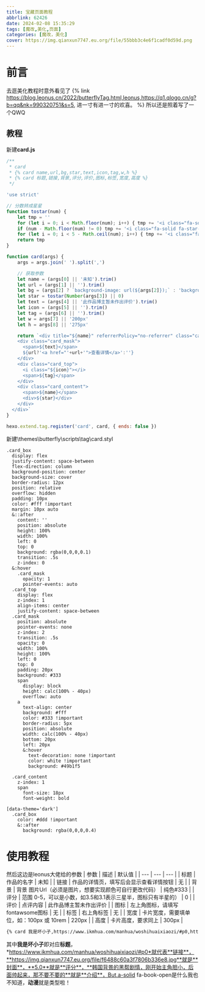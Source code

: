 ```yaml
---
title: 宝藏页面教程
abbrlink: 62426
date: 2024-02-08 15:35:29
tags: [魔改,美化,页面]
categories: [魔改，美化]
cover: https://img.qianxun7747.eu.org/file/55bbb3c4e6f1cadf0d59d.png
---
```

# 前言
去逛美化教程时意外看见了
{% link https://blog.leonus.cn/2022/butterflyTag.html,leonus,https://q1.qlogo.cn/g?b=qq&nk=990320751&s=5, 进一寸有进一寸的欢喜。 %}
所以还是照着写了一个QWQ
## 教程
新建**card.js**
``` js
/**
 * card
 * {% card name,url,bg,star,text,icon,tag,w,h %}
 * {% card 标题,链接,背景,评分,评价,图标,标签,宽度,高度 %}
 */

'use strict'

// 分数转成星星
function tostar(num) {
    let tmp = ''
    for (let i = 0; i < Math.floor(num); i++) { tmp += '<i class="fa-solid fa-star"></i>' } // 整数部分加实心星星
    if (num - Math.floor(num) != 0) tmp += '<i class="fa-solid fa-star-half-alt"></i>' // 小数部分转成半星
    for (let i = 0; i < 5 - Math.ceil(num); i++) { tmp += '<i class="fa-regular fa-star"></i>' } // 不够5个补空心星星
    return tmp
}

function card(args) {
    args = args.join(' ').split(',')

    // 获取参数
    let name = (args[0] || '未知').trim()
    let url = (args[1] || '').trim()
    let bg = (args[2] ? `background-image: url(${args[2]});` : 'background-color: #333;').trim()
    let star = tostar(Number(args[3]) || 0)
    let text = (args[4] || '此作品博主暂未作出评价').trim()
    let icon = (args[5] || '').trim()
    let tag = (args[6] || '').trim()
    let w = args[7] || '200px'
    let h = args[8] || '275px'

    return `<div title="${name}" referrerPolicy="no-referrer" class="card_box" style="${bg} width:${w}; height:${h};">
    <div class="card_mask">
      <span>${text}</span>
      ${url?'<a href="'+url+'">查看详情</a>':''}
    </div>
    <div class="card_top">
      <i class="${icon}"></i>
      <span>${tag}</span>
    </div>
    <div class="card_content">
      <span>${name}</span>
      <div>${star}</div>
    </div>
  </div>`
}

hexo.extend.tag.register('card', card, { ends: false })

```
新建\themes\butterfly\scripts\tag\card.styl
``` styl
.card_box
  display: flex
  justify-content: space-between
  flex-direction: column
  background-position: center
  background-size: cover
  border-radius: 12px
  position: relative
  overflow: hidden
  padding: 10px
  color: #fff !important
  margin: 10px auto
  &::after
    content: ''
    position: absolute
    height: 100%
    width: 100%
    left: 0
    top: 0
    background: rgba(0,0,0,0.1)
    transition: .5s
    z-index: 0
  &:hover
    .card_mask
      opacity: 1
      pointer-events: auto
  .card_top
    display: flex
    z-index: 1
    align-items: center
    justify-content: space-between
  .card_mask
    position: absolute
    pointer-events: none
    z-index: 2
    transition: .5s
    opacity: 0
    width: 100%
    height: 100%
    left: 0
    top: 0
    padding: 20px
    background: #333
    span
      display: block
      height: calc(100% - 40px)
      overflow: auto
    a
      text-align: center
      background: #fff
      color: #333 !important
      border-radius: 5px
      position: absolute
      width: calc(100% - 40px)
      bottom: 20px
      left: 20px
      &:hover
        text-decoration: none !important
        color: white !important
        background: #49b1f5

  .card_content
    z-index: 1
    span
      font-size: 18px
      font-weight: bold

[data-theme='dark']
  .card_box
    color: #ddd !important
    &::after
      background: rgba(0,0,0,0.4)
```
# 使用教程
然后这边是leonus大佬给的参数
| 参数 | 描述 | 默认值 |
| --- | --- | --- |
| 标题 | 作品的名字 | 未知 |
| 链接 | 作品的详情页，填写后会显示查看详情按钮 | 无 |
| 背景 | 背景 图片Url（必须是图片，想要实现颜色可自行更改代码） | 纯色#333 |
| 评分 | 范围 0-5，可以是小数，如3.5和3.1表示三星半，图标只有半星的） | 0 |
| 评价 | 点评内容 | 此作品博主暂未作出评价 |
| 图标 | 左上角图标，请填写fontawsome图标 | 无 |
| 标签 | 右上角标签 | 无 |
| 宽度 | 卡片宽度，需要填单位，如：100px 或 10rem | 220px |
| 高度 | 卡片高度，要求同上 | 300px |
``` markdown
{% card 我是坏小子,https://www.ikmhua.com/manhua/woshihuaixiaozi/#p0,https://img.qianxun7747.eu.org/file/f6488c60a3f7806b336e8.jpg,5.0,韩国背景的黑帮剧情，刚开始主角胆小，后面帅起来，那不要不要的,a-solid fa-book-open,动漫 %}
```
其中**我是坏小子**即对应**标题**，*https://www.ikmhua.com/manhua/woshihuaixiaozi/#p0*就代表**链接**，**https://img.qianxun7747.eu.org/file/f6488c60a3f7806b336e8.jpg**就是**封面**，**5.0**就是**评分**，**韩国背景的黑帮剧情，刚开始主角胆小，后面帅起来，那不要不要的**就是**介绍**，But,a-solid fa-book-open是什么我也不知道，**动漫**就是类型啦！